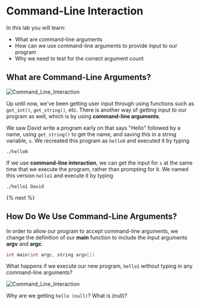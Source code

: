 # Command-Line Interaction

In this lab you will learn:

- What are command-line arguments
- How can we use command-line arguments to provide input to our program
- Why we need to test for the correct argument count

## What are Command-Line Arguments?

![Command_Line_Interaction](http://labs.cs50nestm.net/command_line_interaction.gif)

Up until now, we've been getting user input through using functions such as `get_int()`, `get_string()`, etc. There is another way of getting input to our program as well, which is by using **command-line arguments**.

We saw David write a program early on that says "Hello" followed by a name, using `get_string()` to get the name, and saving this in a string variable, `s`. We recreated this program as `hello0` and executed it by typing

```
./hello0
```

If we use **command-line interaction**, we can get the input for `s` at the same time that we execute the program, rather than prompting for it. We named this version `hello1` and execute it by typing

```
./hello1 David
```

{% next %}

## How Do We Use Command-Line Arguments?

In order to allow our program to accept command-line arguments, we change the definition of our **main** function to include the input arguments **argv** and **argc**.

```c
int main(int argc, string argv[])
```



What happens if we execute our new program, `hello1` without typing in any command-line arguments?

![Command_Line_Interaction](http://labs.cs50nestm.net/hello_null.gif)

Why are we getting `hello (null)`? What is (null)?

